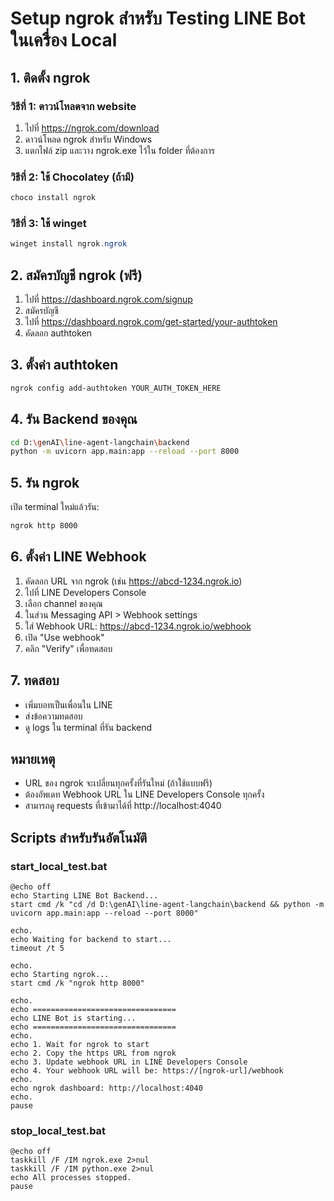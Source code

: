 # Setup ngrok สำหรับ Testing LINE Bot ในเครื่อง Local

## 1. ติดตั้ง ngrok

### วิธีที่ 1: ดาวน์โหลดจาก website
1. ไปที่ https://ngrok.com/download
2. ดาวน์โหลด ngrok สำหรับ Windows
3. แตกไฟล์ zip และวาง ngrok.exe ไว้ใน folder ที่ต้องการ

### วิธีที่ 2: ใช้ Chocolatey (ถ้ามี)
```powershell
choco install ngrok
```

### วิธีที่ 3: ใช้ winget
```powershell
winget install ngrok.ngrok
```

## 2. สมัครบัญชี ngrok (ฟรี)
1. ไปที่ https://dashboard.ngrok.com/signup
2. สมัครบัญชี
3. ไปที่ https://dashboard.ngrok.com/get-started/your-authtoken
4. คัดลอก authtoken

## 3. ตั้งค่า authtoken
```bash
ngrok config add-authtoken YOUR_AUTH_TOKEN_HERE
```

## 4. รัน Backend ของคุณ
```bash
cd D:\genAI\line-agent-langchain\backend
python -m uvicorn app.main:app --reload --port 8000
```

## 5. รัน ngrok
เปิด terminal ใหม่แล้วรัน:
```bash
ngrok http 8000
```

## 6. ตั้งค่า LINE Webhook
1. คัดลอก URL จาก ngrok (เช่น https://abcd-1234.ngrok.io)
2. ไปที่ LINE Developers Console
3. เลือก channel ของคุณ
4. ในส่วน Messaging API > Webhook settings
5. ใส่ Webhook URL: https://abcd-1234.ngrok.io/webhook
6. เปิด "Use webhook"
7. คลิก "Verify" เพื่อทดสอบ

## 7. ทดสอบ
- เพิ่มบอทเป็นเพื่อนใน LINE
- ส่งข้อความทดสอบ
- ดู logs ใน terminal ที่รัน backend

## หมายเหตุ
- URL ของ ngrok จะเปลี่ยนทุกครั้งที่รันใหม่ (ถ้าใช้แบบฟรี)
- ต้องอัพเดท Webhook URL ใน LINE Developers Console ทุกครั้ง
- สามารถดู requests ที่เข้ามาได้ที่ http://localhost:4040

## Scripts สำหรับรันอัตโนมัติ

### start_local_test.bat
```batch
@echo off
echo Starting LINE Bot Backend...
start cmd /k "cd /d D:\genAI\line-agent-langchain\backend && python -m uvicorn app.main:app --reload --port 8000"

echo.
echo Waiting for backend to start...
timeout /t 5

echo.
echo Starting ngrok...
start cmd /k "ngrok http 8000"

echo.
echo ================================
echo LINE Bot is starting...
echo ================================
echo.
echo 1. Wait for ngrok to start
echo 2. Copy the https URL from ngrok
echo 3. Update webhook URL in LINE Developers Console
echo 4. Your webhook URL will be: https://[ngrok-url]/webhook
echo.
echo ngrok dashboard: http://localhost:4040
echo.
pause
```

### stop_local_test.bat
```batch
@echo off
taskkill /F /IM ngrok.exe 2>nul
taskkill /F /IM python.exe 2>nul
echo All processes stopped.
pause
```
